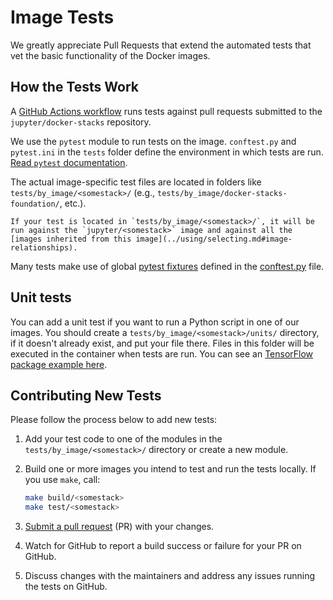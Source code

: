 # Image Tests

We greatly appreciate Pull Requests that extend the automated tests that vet the basic functionality of the Docker images.

## How the Tests Work

A [GitHub Actions workflow](https://github.com/jupyter/docker-stacks/blob/main/.github/workflows/docker-build-test-upload.yml)
runs tests against pull requests submitted to the `jupyter/docker-stacks` repository.

We use the `pytest` module to run tests on the image.
`conftest.py` and `pytest.ini` in the `tests` folder define the environment in which tests are run.
[Read `pytest` documentation](https://docs.pytest.org/en/latest/contents.html).

The actual image-specific test files are located in folders like `tests/by_image/<somestack>/` (e.g., `tests/by_image/docker-stacks-foundation/`, etc.).

```{note}
If your test is located in `tests/by_image/<somestack>/`, it will be run against the `jupyter/<somestack>` image and against all the [images inherited from this image](../using/selecting.md#image-relationships).
```

Many tests make use of global [pytest fixtures](https://docs.pytest.org/en/latest/reference/fixtures.html)
defined in the [conftest.py](https://github.com/jupyter/docker-stacks/blob/main/tests/conftest.py) file.

## Unit tests

You can add a unit test if you want to run a Python script in one of our images.
You should create a `tests/by_image/<somestack>/units/` directory, if it doesn't already exist, and put your file there.
Files in this folder will be executed in the container when tests are run.
You can see an [TensorFlow package example here](https://github.com/jupyter/docker-stacks/blob/HEAD/tests/by_image/tensorflow-notebook/units/unit_tensorflow.py).

## Contributing New Tests

Please follow the process below to add new tests:

1. Add your test code to one of the modules in the `tests/by_image/<somestack>/` directory or create a new module.
2. Build one or more images you intend to test and run the tests locally.
   If you use `make`, call:

   ```bash
   make build/<somestack>
   make test/<somestack>
   ```

3. [Submit a pull request](https://github.com/PointCloudLibrary/pcl/wiki/A-step-by-step-guide-on-preparing-and-submitting-a-pull-request)
   (PR) with your changes.
4. Watch for GitHub to report a build success or failure for your PR on GitHub.
5. Discuss changes with the maintainers and address any issues running the tests on GitHub.
